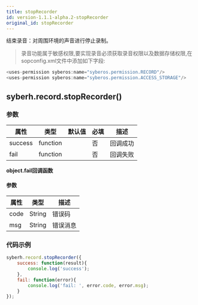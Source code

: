 ```yaml
---
title: stopRecorder
id: version-1.1.1-alpha.2-stopRecorder
original_id: stopRecorder
---
```



结束录音：对周围环境的声音进行停止录制。

> 录音功能属于敏感权限,要实现录音必须获取录音权限以及数据存储权限,在sopconfig.xml文件中添加如下字段:

``` javascript
<uses-permission syberos:name="syberos.permission.RECORD"/>
<uses-permission syberos:name="syberos.permission.ACCESS_STORAGE"/>
```

## syberh.record.stopRecorder()
### **参数**
| 属性     | 类型   | 默认值  |  必填 | 描述                         |
| ---------- | ------- | -------- | ---------------- | ----------------------------------|
| success | function |        | 否       | 回调成功                    |
| fail   | function |        | 否       | 回调失败                    |

**object.fail回调函数**
#### 参数
| 属性 | 类型   | 描述     |
| ---- | ------ | -------- |
| code | String | 错误码   |
| msg  | String | 错误消息 |



### **代码示例**
``` javascript
syberh.record.stopRecorder({
	success: function(result){
		console.log('success');
	},
	fail: function(error){
		console.log('fail: ', error.code, error.msg);
	}
});
```
